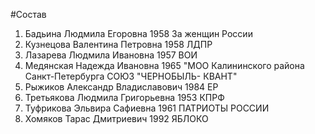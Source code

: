 #Состав
1. Бадьина Людмила Егоровна 1958 За женщин России
2. Кузнецова Валентина Петровна 1958 ЛДПР
3. Лазарева Людмила Ивановна 1957 ВОИ
4. Медянская Надежда Ивановна 1965 \"МОО Калининского района Санкт-Петербурга СОЮЗ \"ЧЕРНОБЫЛЬ- КВАНТ\"
5. Рыжиков Александр Владиславович 1984 ЕР
6. Третьякова Людмила Григорьевна 1953 КПРФ
7. Туфрикова Эльвира Сафиевна 1961 ПАТРИОТЫ РОССИИ
8. Хомяков Тарас Дмитриевич 1992 ЯБЛОКО
